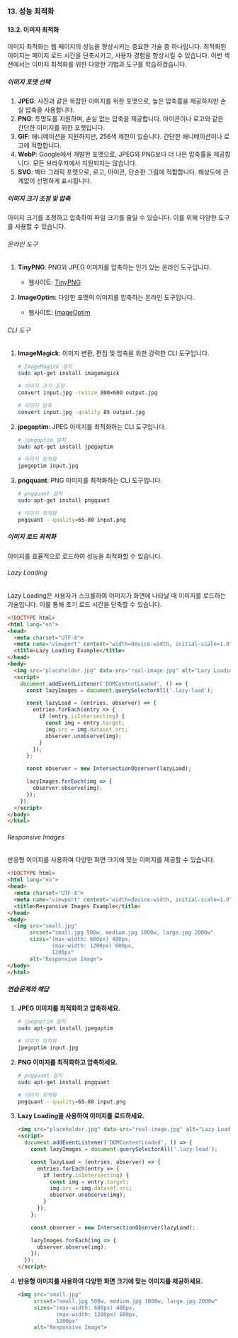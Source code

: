 ### 13. 성능 최적화

#### 13.2. 이미지 최적화

이미지 최적화는 웹 페이지의 성능을 향상시키는 중요한 기술 중 하나입니다. 최적화된 이미지는 페이지 로드 시간을 단축시키고, 사용자 경험을 향상시킬 수 있습니다. 이번 섹션에서는 이미지 최적화를 위한 다양한 기법과 도구를 학습하겠습니다.

##### 이미지 포맷 선택

1. **JPEG**: 사진과 같은 복잡한 이미지를 위한 포맷으로, 높은 압축률을 제공하지만 손실 압축을 사용합니다.
2. **PNG**: 투명도를 지원하며, 손실 없는 압축을 제공합니다. 아이콘이나 로고와 같은 간단한 이미지를 위한 포맷입니다.
3. **GIF**: 애니메이션을 지원하지만, 256색 제한이 있습니다. 간단한 애니메이션이나 로고에 적합합니다.
4. **WebP**: Google에서 개발한 포맷으로, JPEG와 PNG보다 더 나은 압축률을 제공합니다. 모든 브라우저에서 지원되지는 않습니다.
5. **SVG**: 벡터 그래픽 포맷으로, 로고, 아이콘, 단순한 그림에 적합합니다. 해상도에 관계없이 선명하게 표시됩니다.

##### 이미지 크기 조정 및 압축

이미지 크기를 조정하고 압축하여 파일 크기를 줄일 수 있습니다. 이를 위해 다양한 도구를 사용할 수 있습니다.

###### 온라인 도구

1. **TinyPNG**: PNG와 JPEG 이미지를 압축하는 인기 있는 온라인 도구입니다.
   - 웹사이트: [TinyPNG](https://tinypng.com/)
   
2. **ImageOptim**: 다양한 포맷의 이미지를 압축하는 온라인 도구입니다.
   - 웹사이트: [ImageOptim](https://imageoptim.com/online)

###### CLI 도구

1. **ImageMagick**: 이미지 변환, 편집 및 압축을 위한 강력한 CLI 도구입니다.

   ```bash
   # ImageMagick 설치
   sudo apt-get install imagemagick

   # 이미지 크기 조정
   convert input.jpg -resize 800x600 output.jpg

   # 이미지 압축
   convert input.jpg -quality 85 output.jpg
   ```

2. **jpegoptim**: JPEG 이미지를 최적화하는 CLI 도구입니다.

   ```bash
   # jpegoptim 설치
   sudo apt-get install jpegoptim

   # 이미지 최적화
   jpegoptim input.jpg
   ```

3. **pngquant**: PNG 이미지를 최적화하는 CLI 도구입니다.

   ```bash
   # pngquant 설치
   sudo apt-get install pngquant

   # 이미지 최적화
   pngquant --quality=65-80 input.png
   ```

##### 이미지 로드 최적화

이미지를 효율적으로 로드하여 성능을 최적화할 수 있습니다.

###### Lazy Loading

Lazy Loading은 사용자가 스크롤하여 이미지가 화면에 나타날 때 이미지를 로드하는 기술입니다. 이를 통해 초기 로드 시간을 단축할 수 있습니다.

```html
<!DOCTYPE html>
<html lang="en">
<head>
  <meta charset="UTF-8">
  <meta name="viewport" content="width=device-width, initial-scale=1.0">
  <title>Lazy Loading Example</title>
</head>
<body>
  <img src="placeholder.jpg" data-src="real-image.jpg" alt="Lazy Loading Image" class="lazy-load">
  <script>
    document.addEventListener('DOMContentLoaded', () => {
      const lazyImages = document.querySelectorAll('.lazy-load');

      const lazyLoad = (entries, observer) => {
        entries.forEach(entry => {
          if (entry.isIntersecting) {
            const img = entry.target;
            img.src = img.dataset.src;
            observer.unobserve(img);
          }
        });
      };

      const observer = new IntersectionObserver(lazyLoad);

      lazyImages.forEach(img => {
        observer.observe(img);
      });
    });
  </script>
</body>
</html>
```

###### Responsive Images

반응형 이미지를 사용하여 다양한 화면 크기에 맞는 이미지를 제공할 수 있습니다.

```html
<!DOCTYPE html>
<html lang="en">
<head>
  <meta charset="UTF-8">
  <meta name="viewport" content="width=device-width, initial-scale=1.0">
  <title>Responsive Images Example</title>
</head>
<body>
  <img src="small.jpg" 
       srcset="small.jpg 500w, medium.jpg 1000w, large.jpg 2000w" 
       sizes="(max-width: 600px) 480px, 
              (max-width: 1200px) 800px, 
              1200px" 
       alt="Responsive Image">
</body>
</html>
```

##### 연습문제와 해답

1. **JPEG 이미지를 최적화하고 압축하세요.**

   ```bash
   # jpegoptim 설치
   sudo apt-get install jpegoptim

   # 이미지 최적화
   jpegoptim input.jpg
   ```

2. **PNG 이미지를 최적화하고 압축하세요.**

   ```bash
   # pngquant 설치
   sudo apt-get install pngquant

   # 이미지 최적화
   pngquant --quality=65-80 input.png
   ```

3. **Lazy Loading을 사용하여 이미지를 로드하세요.**

   ```html
   <img src="placeholder.jpg" data-src="real-image.jpg" alt="Lazy Loading Image" class="lazy-load">
   <script>
     document.addEventListener('DOMContentLoaded', () => {
       const lazyImages = document.querySelectorAll('.lazy-load');

       const lazyLoad = (entries, observer) => {
         entries.forEach(entry => {
           if (entry.isIntersecting) {
             const img = entry.target;
             img.src = img.dataset.src;
             observer.unobserve(img);
           }
         });
       };

       const observer = new IntersectionObserver(lazyLoad);

       lazyImages.forEach(img => {
         observer.observe(img);
       });
     });
   </script>
   ```

4. **반응형 이미지를 사용하여 다양한 화면 크기에 맞는 이미지를 제공하세요.**

   ```html
   <img src="small.jpg" 
        srcset="small.jpg 500w, medium.jpg 1000w, large.jpg 2000w" 
        sizes="(max-width: 600px) 480px, 
               (max-width: 1200px) 800px, 
               1200px" 
        alt="Responsive Image">
   ```
